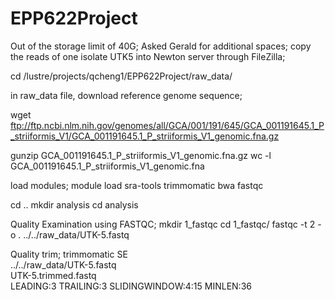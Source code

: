# EPP622Project

Out of the storage limit of 40G; Asked Gerald for additional spaces;
copy the reads of one isolate UTK5 into Newton server through FileZilla;

cd /lustre/projects/qcheng1/EPP622Project/raw_data/

in raw_data file, download reference genome sequence;

wget ftp://ftp.ncbi.nlm.nih.gov/genomes/all/GCA/001/191/645/GCA_001191645.1_P_striiformis_V1/GCA_001191645.1_P_striiformis_V1_genomic.fna.gz

gunzip GCA_001191645.1_P_striiformis_V1_genomic.fna.gz
wc -l GCA_001191645.1_P_striiformis_V1_genomic.fna

load modules;
module load sra-tools trimmomatic bwa fastqc


cd ..
mkdir analysis
cd analysis
 
Quality Examination using FASTQC;
mkdir 1_fastqc
cd  1_fastqc/
fastqc -t 2 -o . ../../raw_data/UTK-5.fastq

Quality trim;
trimmomatic SE \
../../raw_data/UTK-5.fastq \
UTK-5.trimmed.fastq \
LEADING:3 TRAILING:3 SLIDINGWINDOW:4:15 MINLEN:36








